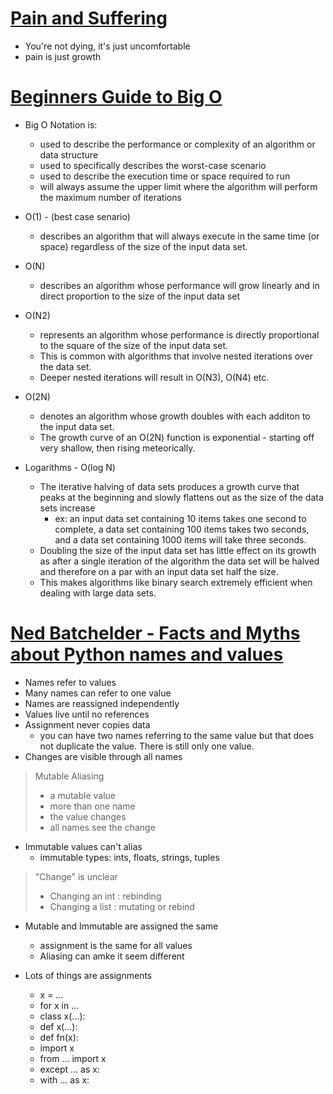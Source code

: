 # [Pain and Suffering](https://codefellows.github.io/code-401-python-guide/curriculum/class-01/notes/pain_suffering)
- You're not dying, it's just uncomfortable
- pain is just growth


# [Beginners Guide to Big O](https://rob-bell.net/2009/06/a-beginners-guide-to-big-o-notation/)
- Big O Notation is:
  - used to describe the performance or complexity of an algorithm or data structure
  - used to specifically describes the worst-case scenario
  - used to describe the execution time or space required to run
  - will always assume the upper limit where the algorithm will perform the maximum number of iterations
- O(1) - (best case senario)
  - describes an algorithm that will always execute in the same time (or space) regardless of the size of the input data set.
- O(N) 
  - describes an algorithm whose performance will grow linearly and in direct proportion to the size of the input data set
- O(N2) 
  - represents an algorithm whose performance is directly proportional to the square of the size of the input data set. 
  - This is common with algorithms that involve nested iterations over the data set. 
  - Deeper nested iterations will result in O(N3), O(N4) etc.
- O(2N) 
  - denotes an algorithm whose growth doubles with each additon to the input data set. 
  - The growth curve of an O(2N) function is exponential - starting off very shallow, then rising meteorically. 

- Logarithms - O(log N)
  - The iterative halving of data sets produces a growth curve that peaks at the beginning and slowly flattens out as the size of the data sets increase 
    - ex: an input data set containing 10 items takes one second to complete, a data set containing 100 items takes two seconds, and a data set containing 1000 items will take three seconds.  
  - Doubling the size of the input data set has little effect on its growth as after a single iteration of the algorithm the data set will be halved and therefore on a par with an input data set half the size. 
  - This makes algorithms like binary search extremely efficient when dealing with large data sets.


# [Ned Batchelder - Facts and Myths about Python names and values](https://rob-bell.net/2009/06/a-beginners-guide-to-big-o-notation/)
- Names refer to values
- Many names can refer to one value
- Names are reassigned independently
- Values live until no references
- Assignment never copies data
  -  you can have two names referring to the same value but that does not duplicate the value. There is still only one value.
- Changes are visible through all names

> Mutable Aliasing
 > - a mutable value
 > - more than one name
 > - the value changes
 > - all names see the change

- Immutable values can't alias
  - immutable types: ints, floats, strings, tuples

> "Change" is unclear
  > - Changing an int : rebinding
  > - Changing a list : mutating or rebind

- Mutable and Immutable are assigned the same
  - assignment is the same for all values
  - Aliasing can amke it seem different

- Lots of things are assignments
  - x = ...
  - for x in  ...
  - class x(...):
  - def x(...):
  - def fn(x):
  - import x
  - from ... import x
  - except ... as x:
  - with ... as x: